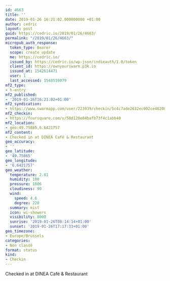 ```yaml
---
id: 4663
title: ''
date: 2019-01-26 16:21:02.000000000 +01:00
author: cedric
layout: post
guid: https://cedric.io/2019/01/26/4663/
permalink: "/2019/01/26/4663/"
micropub_auth_response:
  token_type: Bearer
  scope: create update
  me: https://cedric.io/
  issued_by: https://cedric.io/wp-json/indieauth/1.0/token
  client_id: https://ownyourswarm.p3k.io
  issued_at: 1542614471
  user: 1
  last_accessed: 1548516079
mf2_type:
- h-entry
mf2_published:
- '2019-01-26T16:21:02+01:00'
mf2_syndication:
- https://www.swarmapp.com/user/223939/checkin/5c4c7ade2632ec002ce46208
mf2_checkin:
- https://foursquare.com/v/58d120e84bafb73f4c1abb40
mf2_location:
- geo:49.75865,6.6421757
mf2_content:
- Checked in at DINEA Café & Restaurant
geo_accuracy:
- ''
geo_latitude:
- '49.75865'
geo_longitude:
- '6.6421757'
geo_weather:
  temperature: 2.81
  humidity: 100
  pressure: 1006
  cloudiness: 90
  wind:
    speed: 4.6
    degree: 220
  summary: mist
  icon: wi-showers
  visibility: 8000
  sunrise: '2019-01-26T08:14:14+01:00'
  sunset: '2019-01-26T17:17:33+01:00'
geo_timezone:
- Europe/Brussels
categories:
- Non classé
format: status
kind:
- Checkin
---
```

Checked in at DINEA Café & Restaurant